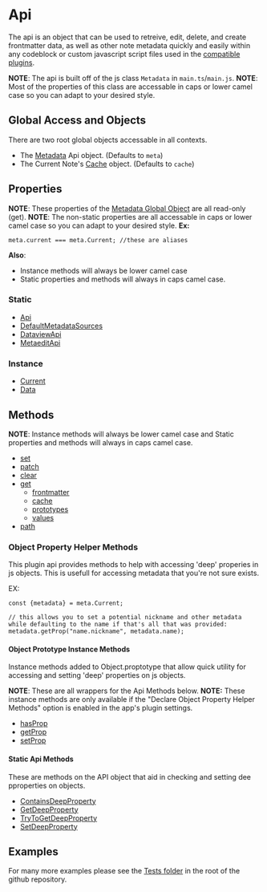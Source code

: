 # Api
The api is an object that can be used to retreive, edit, delete, and create frontmatter data, as well as other note metadata quickly and easily within any codeblock or custom javascript script files used in the [compatible plugins](../Compatibility.md).

**NOTE**: The api is built off of the js class `Metadata` in `main.ts`/`main.js`.
**NOTE**: Most of the properties of this class are accessable in caps or lower camel case so you can adapt to your desired style.
## Global Access and Objects
There are two root global objects accessable in all contexts.
- The  [Metadata](Globals/Metadata.md) Api object. (Defaults to `meta`)
- The Current Note's [Cache](Functions/cache.md) object. (Defaults to `cache`)
## Properties
**NOTE**: These properties of the [Metadata Global Object](Globals/Metadata.md) are all read-only (get).
**NOTE**: The non-static properties are all accessable in caps or lower camel case so you can adapt to your desired style.
**Ex:**
```
meta.current === meta.Current; //these are aliases
```
**Also**:
- Instance methods will always be lower camel case
- Static properties and methods will always in caps camel case.
### Static
- [Api](Properties/Api.md)
- [DefaultMetadataSources](Properties/DefaultMetadataSources.md)
- [DataviewApi](Properties/DataviewApi.md)
- [MetaeditApi](Properties/MetaeditApi.md)
### Instance
- [Current](Properties/Current.md)
- [Data](Properties/Data.md)
## Methods
**NOTE**: Instance methods will always be lower camel case and Static properties and methods will always in caps camel case.
- [set](Functions/set.md) 
- [patch](Functions/patch.md)
- [clear](Functions/clear.md)
- [get](Functions/get.md)
	- [frontmatter](Functions/frontmatter.md)
	- [cache](Functions/cache.md)
	- [prototypes](Functions/prototypes.md)
	- [values](Functions/values.md)
- [path](Functions/path.md)
### Object Property Helper Methods
This plugin api provides methods to help with accessing 'deep' properies in js objects. This is usefull for accessing metadata that you're not sure exists.

EX:
```
const {metadata} = meta.Current;

// this allows you to set a potential nickname and other metadata while defaulting to the name if that's all that was provided:
metadata.getProp("name.nickname", metadata.name);
```
#### Object Prototype Instance Methods
Instance methods added to Object.proptotype that allow quick utility for accessing and setting 'deep' properties on js objects.

**NOTE**: These are all wrappers for the Api Methods below.
**NOTE:** These instance methods are only available if the "Declare Object Property Helper Methods" option is enabled in the app's plugin settings.
- [hasProp](Object%20Prototype%20Instance%20Methods/hasProp.md)
- [getProp](Object%20Prototype%20Instance%20Methods/getProp.md)
- [setProp](Object%20Prototype%20Instance%20Methods/setProp.md)
#### Static Api Methods
These are methods on the API object that aid in checking and setting dee pproperties on objects.
- [ContainsDeepProperty](Static%20Api%20Methods/ContainsDeepProperty.md)
- [GetDeepProperty](Static%20Api%20Methods/GetDeepProperty.md)
- [TryToGetDeepProperty](Static%20Api%20Methods/TryToGetDeepProperty.md)
- [SetDeepProperty](Static%20Api%20Methods/SetDeepProperty.md)
## Examples
For many more examples please see the [Tests folder](https://github.com/Meep-Tech/obsidian-metadata-api-plugin/tree/master/tests) in the root of the github repository.